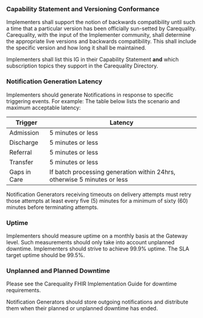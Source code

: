 ### Capability Statement and Versioning Conformance

Implementers shall support the notion of backwards compatibility until such a time that a particular version has been officially sun-setted by Carequality. Carequality, with the input of the Implementer community, shall determine the appropriate live versions and backwards compatibility. This shall include the specific version and how long it shall be maintained.

Implementers shall list this IG in their Capability Statement **and** which subscription topics they support in the Carequality Directory.

### Notification Generation Latency

Implementers should generate Notifications in response to specific triggering events. For example: The table below lists the scenario and maximum acceptable latency:

|Trigger      | Latency|
|------------ | ----------------------------------------------------------------|
Admission    | 5 minutes or less
Discharge    | 5 minutes or less
Referral     | 5 minutes or less
Transfer     | 5 minutes or less
Gaps in Care | If batch processing generation within 24hrs, otherwise 5 minutes or less

Notification Generators receiving timeouts on delivery attempts must retry those attempts at least every five (5) minutes for a minimum of sixty (60) minutes before terminating attempts.

### Uptime

Implementers should measure uptime on a monthly basis at the Gateway level. Such measurements should only take into account unplanned downtime. Implementers should strive to achieve 99.9% uptime. The SLA target uptime should be 99.5%.

### Unplanned and Planned Downtime

Please see the Carequality FHIR Implementation Guide for downtime requirements.

Notification Generators should store outgoing notifications and distribute them when their planned or unplanned downtime has ended.
